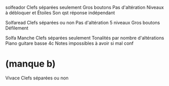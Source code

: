 solfeador
Clefs séparées seulement
Gros boutons
Pas d'altération 
Niveaux à débloquer et Étoiles
Son qst réponse indépendant 

Solfaread
Clefs séparées ou non
Pas d'altération
5 niveaux
Gros boutons
Défilement

Solfa
Manche
Clefs séparées seulement
Tonalités par nombre d'altérations
Piano guitare basse 4c
Notes impossibles à avoir si mal conf
# (manque b)

Vivace
Clefs séparées ou non

